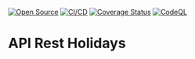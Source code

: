 [![Open Source](https://badges.frapsoft.com/os/v1/open-source.svg?v=103)](https://opensource.org/)
[![CI/CD](https://github.com/williamkoller/api-rest-holidays/actions/workflows/deploy.yml/badge.svg)](https://github.com/williamkoller/api-rest-holidays/actions/workflows/deploy.yml)
[![Coverage Status](https://coveralls.io/repos/github/williamkoller/api-rest-holidays/badge.svg?branch=main)](https://coveralls.io/github/williamkoller/api-rest-holidays?branch=main)
[![CodeQL](https://github.com/williamkoller/api-rest-holidays/actions/workflows/codeql-analysis.yml/badge.svg)](https://github.com/williamkoller/api-rest-holidays/actions/workflows/codeql-analysis.yml)

# API Rest Holidays
